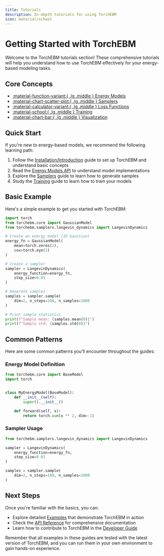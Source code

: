 ```yaml
---
title: Tutorials
description: In-depth tutorials for using TorchEBM
icon: material/school
---
```


# Getting Started with TorchEBM

Welcome to the TorchEBM tutorials section! These comprehensive tutorials will help you understand how to use TorchEBM effectively for your energy-based modeling tasks.

## Core Concepts

<div class="grid cards" markdown>

-   [:material-function-variant:{ .lg .middle } Energy Models](../api/torchebm/core/base_model/)
-   [:material-chart-scatter-plot:{ .lg .middle } Samplers](samplers.md)
-   [:material-calculator-variant:{ .lg .middle } Loss Functions](loss_functions.md)
-   [:material-school:{ .lg .middle } Training](training.md)
-   [:material-chart-bar:{ .lg .middle } Visualization](visualization.md)

</div>

## Quick Start

If you're new to energy-based models, we recommend the following learning path:

1. Follow the [Installation/Introduction](getting_started.md) guide to set up TorchEBM and understand basic concepts
2. Read the [Energy Models API](../api/torchebm/core/base_model/) to understand model implementations
3. Explore the [Samplers](samplers.md) guide to learn how to generate samples
4. Study the [Training](training.md) guide to learn how to train your models

## Basic Example

Here's a simple example to get you started with TorchEBM:

```python
import torch
from torchebm.core import GaussianModel
from torchebm.samplers.langevin_dynamics import LangevinDynamics

# Create an energy model (2D Gaussian)
energy_fn = GaussianModel(
    mean=torch.zeros(2),
    cov=torch.eye(2)
)

# Create a sampler
sampler = LangevinDynamics(
    energy_function=energy_fn,
    step_size=0.01
)

# Generate samples
samples = sampler.sample(
    dim=2, n_steps=100, n_samples=1000
)

# Print sample statistics
print(f"Sample mean: {samples.mean(0)}")
print(f"Sample std: {samples.std(0)}")
```

## Common Patterns

Here are some common patterns you'll encounter throughout the guides:

<div class="grid" markdown>
<div markdown>

### Energy Model Definition

```python
from torchebm.core import BaseModel
import torch


class MyEnergyModel(BaseModel):
    def __init__(self):
        super().__init__()

    def forward(self, x):
        return torch.sum(x ** 2, dim=-1)
```

</div>
<div markdown>

### Sampler Usage

```python
from torchebm.samplers.langevin_dynamics import LangevinDynamics

sampler = LangevinDynamics(
    energy_function=energy_fn,
    step_size=0.01
)

samples = sampler.sample(
    dim=2, n_steps=100, n_samples=1000
)
```

</div>
</div>

## Next Steps

Once you're familiar with the basics, you can:

- Explore detailed [Examples](../examples/index.md) that demonstrate TorchEBM in action
- Check the [API Reference](../api/index.md) for comprehensive documentation
- Learn how to contribute to TorchEBM in the [Developer Guide](../developer_guide/index.md)

Remember that all examples in these guides are tested with the latest version of TorchEBM, and you can run them in your own environment to gain hands-on experience. 